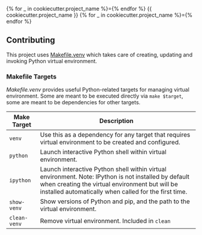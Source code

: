 {% for _ in cookiecutter.project_name %}={% endfor %}
{{ cookiecutter.project_name }}
{% for _ in cookiecutter.project_name %}={% endfor %}

## Contributing

This project uses [Makefile.venv](https://github.com/sio/Makefile.venv) which
takes care of creating, updating and invoking Python virtual environment.

### Makefile Targets

*Makefile.venv* provides useful Python-related targets for managing virtual environment.
Some are meant to be executed directly via `make $target`, some are meant to be dependencies for other targets.

| Make Target  | Description |
| ------------ | ----------- |
| `venv`       | Use this as a dependency for any target that requires virtual environment to be created and configured. |
| `python`     | Launch interactive Python shell within virtual environment. |
| `ipython`    | Launch interactive Python shell within virtual environment. Note: IPython is not installed by default when creating the virtual environment but will be installed automatically when called for the first time. |
| `show-venv`  | Show versions of Python and pip, and the path to the virtual environment. |
| `clean-venv` | Remove virtual environment. Included in `clean` |

